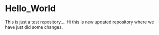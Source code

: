 # Hello_World
This is just a test repository....
Hi this is new updated repository where we have just did some changes.
